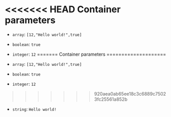 <<<<<<< HEAD
Container parameters
====================

- `array`: `[12,"Hello world!",true]`
- `boolean`: `true`
- `integer`: `12`
=======
Container parameters
====================

- `array`: `[12,"Hello world!",true]`
- `boolean`: `true`
- `integer`: `12`
>>>>>>> 920aea0ab65ee18c3c6889c75023fc25561a852b
- `string`: `Hello world!`